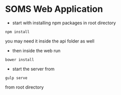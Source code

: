 # SOMS Web Application

- start with installing npm packages in root directory
```
npm install
```
you may need it inside the api folder as well
- then inside the web run
```
bower install
```
- start the server from
```
gulp serve
```
from root directory

